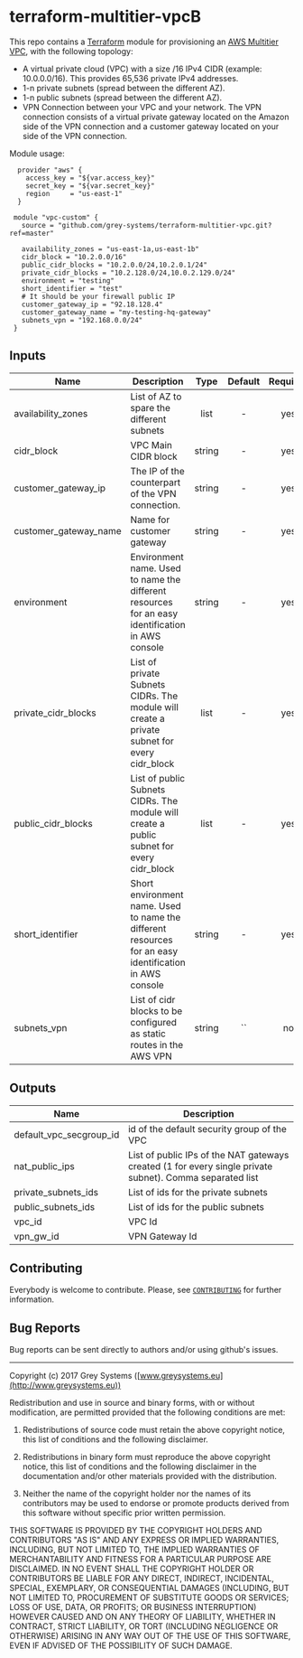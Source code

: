 # terraform-multitier-vpcB

This repo contains a [Terraform](https://terraform.io/) module for
provisioning an [AWS Multitier VPC](http://docs.aws.amazon.com/AmazonVPC/latest/UserGuide/VPC_Scenario3.html), with the following topology:

* A virtual private cloud (VPC) with a size /16 IPv4 CIDR (example: 10.0.0.0/16). This provides 65,536 private IPv4 addresses.
* 1-n private subnets (spread between the different AZ).
* 1-n public subnets (spread between the different AZ).
* VPN Connection between your VPC and your network. The VPN connection consists of a virtual private gateway located on the Amazon side of the VPN connection and a customer gateway located on your side of the VPN connection.


Module usage:

      provider "aws" {
        access_key = "${var.access_key}"
        secret_key = "${var.secret_key}"
        region     = "us-east-1"
      }

     module "vpc-custom" {
       source = "github.com/grey-systems/terraform-multitier-vpc.git?ref=master"

       availability_zones = "us-east-1a,us-east-1b"
       cidr_block = "10.2.0.0/16"
       public_cidr_blocks = "10.2.0.0/24,10.2.0.1/24"
       private_cidr_blocks = "10.2.128.0/24,10.0.2.129.0/24"
       environment = "testing"
       short_identifier = "test"
       # It should be your firewall public IP
       customer_gateway_ip = "92.18.128.4"
       customer_gateway_name = "my-testing-hq-gateway"
       subnets_vpn = "192.168.0.0/24"
     }



Inputs
---------

| Name | Description | Type | Default | Required |
|------|-------------|:----:|:-----:|:-----:|
| availability_zones | List of AZ to spare the different subnets  | list | - | yes |
| cidr_block | VPC Main CIDR block  | string | - | yes |
| customer_gateway_ip | The IP of the counterpart of the VPN connection.  | string | - | yes |
| customer_gateway_name | Name for customer gateway  | string | - | yes |
| environment |  Environment name. Used to name the different resources for an easy identification in AWS console | string | - | yes |
| private_cidr_blocks | List of private Subnets CIDRs. The module will create a private subnet for every cidr_block  | list | - | yes |
| public_cidr_blocks |  List of public Subnets CIDRs. The module will create a public subnet for every cidr_block  | list | - | yes |
| short_identifier | Short environment name. Used to name the different resources for an easy identification in AWS console  | string | - | yes |
| subnets_vpn | List of cidr blocks to be configured as static routes in the AWS VPN  | string | `` | no |


Outputs
------------
| Name | Description |
|------|-------------|
| default_vpc_secgroup_id |  id of the default security group of the VPC |
| nat_public_ips | List of public IPs of the NAT gateways created (1 for every single private subnet). Comma separated list |
| private_subnets_ids | List of ids for the private subnets |
| public_subnets_ids | List of ids for the public subnets |
| vpc_id | VPC Id |
| vpn_gw_id | VPN Gateway Id  |

Contributing
------------
Everybody is welcome to contribute. Please, see [`CONTRIBUTING`][contrib] for further information.

[contrib]: CONTRIBUTING.md

Bug Reports
-----------

Bug reports can be sent directly to authors and/or using github's issues.


-------

Copyright (c) 2017 Grey Systems ([www.greysystems.eu](http://www.greysystems.eu))

Redistribution and use in source and binary forms, with or without modification, are permitted provided that the following conditions are met:

1. Redistributions of source code must retain the above copyright notice, this list of conditions and the following disclaimer.

2. Redistributions in binary form must reproduce the above copyright notice, this list of conditions and the following disclaimer in the documentation and/or other materials provided with the distribution.

3. Neither the name of the copyright holder nor the names of its contributors may be used to endorse or promote products derived from this software without specific prior written permission.

THIS SOFTWARE IS PROVIDED BY THE COPYRIGHT HOLDERS AND CONTRIBUTORS "AS IS" AND ANY EXPRESS OR IMPLIED WARRANTIES, INCLUDING, BUT NOT LIMITED TO, THE IMPLIED WARRANTIES OF MERCHANTABILITY AND FITNESS FOR A PARTICULAR PURPOSE ARE DISCLAIMED. IN NO EVENT SHALL THE COPYRIGHT HOLDER OR CONTRIBUTORS BE LIABLE FOR ANY DIRECT, INDIRECT, INCIDENTAL, SPECIAL, EXEMPLARY, OR CONSEQUENTIAL DAMAGES (INCLUDING, BUT NOT LIMITED TO, PROCUREMENT OF SUBSTITUTE GOODS OR SERVICES; LOSS OF USE, DATA, OR PROFITS; OR BUSINESS INTERRUPTION) HOWEVER CAUSED AND ON ANY THEORY OF LIABILITY, WHETHER IN CONTRACT, STRICT LIABILITY, OR TORT (INCLUDING NEGLIGENCE OR OTHERWISE) ARISING IN ANY WAY OUT OF THE USE OF THIS SOFTWARE, EVEN IF ADVISED OF THE POSSIBILITY OF SUCH DAMAGE.
